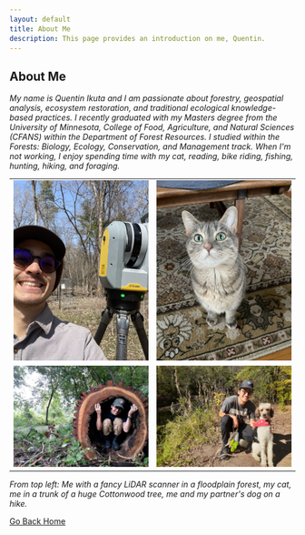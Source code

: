 ```yaml
---
layout: default
title: About Me
description: This page provides an introduction on me, Quentin.
---
```


## About Me

_My name is Quentin Ikuta and I am passionate about forestry, geospatial analysis, ecosystem restoration, and traditional ecological knowledge-based practices. I recently graduated with my Masters degree from the University of Minnesota, College of Food, Agriculture, and Natural Sciences (CFANS) within the Department of Forest Resources. I studied within the Forests: Biology, Ecology, Conservation, and Management track. When I'm not working, I enjoy spending time with my cat, reading, bike riding, fishing, hunting, hiking, and foraging._

<table><tr>
<td> <img src="lidar.jpg" alt="Drawing" style="width: 500px;"/> </td>
<td> <img src="dot1.jpg" alt="Drawing" style="width: 500px;"/> </td>
</tr><tr>
<td> <img src="q_tree.JPG" alt="Drawing" style="width: 500px;"/> </td>
<td> <img src="q_annie.jpg" alt="Drawing" style="width: 500px;"/> </td>
</tr></table>

_From top left: Me with a fancy LiDAR  scanner in a floodplain forest, my cat, me in a trunk of a huge Cottonwood tree, me and my partner's dog on a hike._

[Go Back Home](./)
